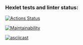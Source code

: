 ### Hexlet tests and linter status:

[![Actions Status](https://github.com/ivan-nagaev/fullstack-javascript-project-44/actions/workflows/hexlet-check.yml/badge.svg)](https://github.com/ivan-nagaev/fullstack-javascript-project-44/actions)

[![Maintainability](https://api.codeclimate.com/v1/badges/a49d9465974642e123a4/maintainability)](https://codeclimate.com/github/ivan-nagaev/fullstack-javascript-project-44/maintainability)

[![asciicast](https://asciinema.org/a/29GoIr6iusV4x3JQw1gMrfzr8.svg)](https://asciinema.org/a/29GoIr6iusV4x3JQw1gMrfzr8)
